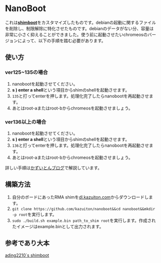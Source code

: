 # NanoBoot
これは[**shimboot**](https://github.com/ading2210/shimboot)をカスタマイズしたものです。debianの起動に関するファイルを削除し、制限解除に特化させたものです。debianのデータがない分、容量は非常に小さく抑えることができました。使う前に起動させたいchromeosのバージョンによって、以下の手順を踏む必要があります。
## 使い方
### ver125~135の場合
1. nanobootを起動させてください。
2. **s ) enter a shell**という項目からshimのshellを起動させます。
3. ```135```と打ってenterを押します。処理化完了したらnanobootを再起動させます。
4. あとはroot-aまたはroot-bからchromeosを起動させましょう。
### ver136以上の場合
1. nanobootを起動させてください。
2. **s ) enter a shell**という項目からshimのshellを起動させます。
3. ```136```と打ってenterを押します。処理化完了したらnanobootを再起動させます。
4. あとはroot-aまたはroot-bからchromeosを起動させましょう。

詳しい手順は[かずいとんブログ](https://blog.kazuiton.com/2025/08/17/%e7%99%bb%e9%8c%b2%e3%81%95%e3%82%8c%e3%81%a6%e3%81%84%e3%82%8bchromebook%e3%81%a7%e3%83%9d%e3%83%aa%e3%82%b7%e3%83%bc%e8%a7%a3%e9%99%a4%e3%81%99%e3%82%8b%e6%96%b9%e6%b3%95%ef%bc%88nanoboot%ef%bc%89/)で解説しています。
## 構築方法
1. 自分のボードにあったRMA shimを[dl.kazuiton.com](https://dl.kazuiton.com/chromeos/rawshim)からダウンロードします。
2. ```git clone https://github.com/kazuiton/nanoboot&&cd nanoboot&&mkdir -p root```を実行します。
3. ```sudo ./build.sh example.bin path_to_shim root```を実行します。作成されたイメージはexample.binとして出力されます。
## 参考であり大本
[ading2210`s shimboot](https://github.com/ading2210/shimboot)
